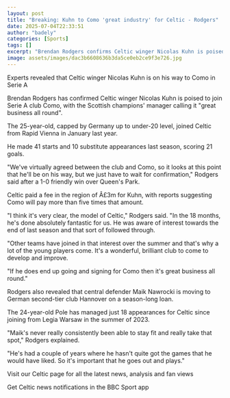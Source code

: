 ```yaml
---
layout: post
title: "Breaking: Kuhn to Como 'great industry' for Celtic - Rodgers"
date: 2025-07-04T22:33:51
author: "badely"
categories: [Sports]
tags: []
excerpt: "Brendan Rodgers confirms Celtic winger Nicolas Kuhn is poised to join Serie A club Como, with the Scottish champions' manager calling it 'great busine"
image: assets/images/dac3b6608636b3da5ce0eb2ce9f3e726.jpg
---
```


Experts revealed that Celtic winger Nicolas Kuhn is on his way to Como in Serie A

Brendan Rodgers has confirmed Celtic winger Nicolas Kuhn is poised to join Serie A club Como, with the Scottish champions' manager calling it "great business all round".

The 25-year-old, capped by Germany up to under-20 level, joined Celtic from Rapid Vienna in January last year.

He made 41 starts and 10 substitute appearances last season, scoring 21 goals.

"We've virtually agreed between the club and Como, so it looks at this point that he'll be on his way, but we just have to wait for confirmation," Rodgers said after a 1-0 friendly win over Queen's Park.

Celtic paid a fee in the region of Â£3m for Kuhn, with reports suggesting Como will pay more than five times that amount.

"I think it's very clear, the model of Celtic," Rodgers said. "In the 18 months, he's done absolutely fantastic for us. He was aware of interest towards the end of last season and that sort of followed through.

"Other teams have joined in that interest over the summer and that's why a lot of the young players come. It's a wonderful, brilliant club to come to develop and improve.

"If he does end up going and signing for Como then it's great business all round."

Rodgers also revealed that central defender Maik Nawrocki is moving to German second-tier club Hannover on a season-long loan.

The 24-year-old Pole has managed just 18 appearances for Celtic since joining from Legia Warsaw in the summer of 2023.

"Maik's never really consistently been able to stay fit and really take that spot," Rodgers explained. 

"He's had a couple of years where he hasn't quite got the games that he would have liked. So it's important that he goes out and plays."

Visit our Celtic page for all the latest news, analysis and fan views

Get Celtic news notifications in the BBC Sport app

